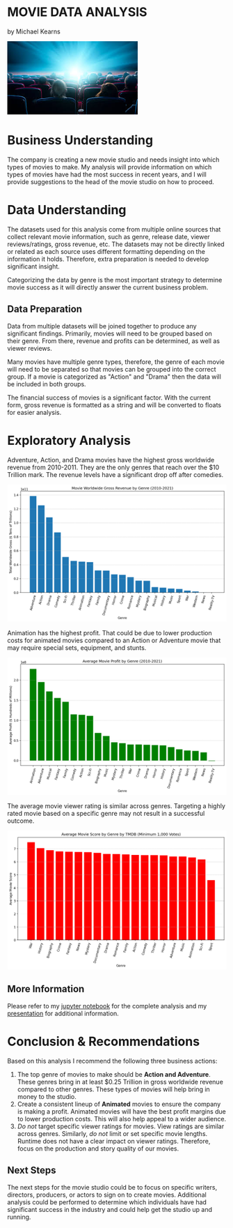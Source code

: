 # MOVIE DATA ANALYSIS
by Michael Kearns

![img](./images/movie.jpeg)

# Business Understanding

The company is creating a new movie studio and needs insight into which types of movies to make. My analysis will provide information on which types of movies have had the most success in recent years, and I will provide suggestions to the head of the movie studio on how to proceed. 

# Data Understanding

The datasets used for this analysis come from multiple online sources that collect relevant movie information, such as genre, release date, viewer reviews/ratings, gross revenue, etc. The datasets may not be directly linked or related as each source uses different formatting depending on the information it holds. Therefore, extra preparation is needed to develop significant insight.

Categorizing the data by genre is the most important strategy to determine movie success as it will directly answer the current business problem.

## Data Preparation

Data from multiple datasets will be joined together to produce any significant findings. Primarily, movies will need to be grouped based on their genre. From there, revenue and profits can be determined, as well as viewer reviews.

Many movies have multiple genre types, therefore, the genre of each movie will need to be separated so that movies can be grouped into the correct group. If a movie is categorized as "Action" and "Drama" then the data will be included in both groups.

The financial success of movies is a significant factor. With the current form, gross revenue is formatted as a string and will be converted to floats for easier analysis. 

# Exploratory Analysis

Adventure, Action, and Drama movies have the highest gross worldwide revenue from 2010-2011. They are the only genres that reach over the $10 Trillion mark. The revenue levels have a significant drop off after comedies.

![img](./images/WorldGrossRevenueByGenre.png)

Animation has the highest profit. That could be due to lower production costs for animated movies compared to an Action or Adventure movie that may require special sets, equipment, and stunts.

![img](./images/AveProfitByGenre.png)

The average movie viewer rating is similar across genres. Targeting a highly rated movie based on a specific genre may not result in a successful outcome.

![img](./images/TMDBMovieScoreByGenre.png)

## More Information

Please refer to my [jupyter notebook](./Movie_Data_Analysis.ipynb) for the complete analysis and my [presentation](./Movie_Data_Analysis_Presentation.pdf) for additional information.

# Conclusion & Recommendations

Based on this analysis I recommend the following three business actions:

1. The top genre of movies to make should be **Action and Adventure**. These genres bring in at least $0.25 Trillion in gross worldwide revenue compared to other genres. These types of movies will help bring in money to the studio.
2. Create a consistent lineup of **Animated** movies to ensure the company is making a profit. Animated movies will have the best profit margins due to lower production costs. This will also help appeal to a wider audience.
3. *Do not* target specific viewer ratings for movies. View ratings are similar across genres. Similarly, *do not* limit or set specific movie lengths. Runtime does not have a clear impact on viewer ratings. Therefore, focus on the production and story quality of our movies. 

## Next Steps

The next steps for the movie studio could be to focus on specific writers, directors, producers, or actors to sign on to create movies. Additional analysis could be performed to determine which individuals have had significant success in the industry and could help get the studio up and running. 
